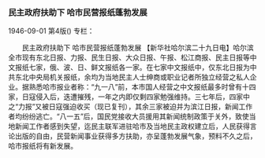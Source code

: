 ### 民主政府扶助下  哈市民营报纸蓬勃发展

1946-09-01
第4版()
专栏：

　　民主政府扶助下
    哈市民营报纸蓬勃发展
    【新华社哈尔滨二十九日电】哈尔滨全市现有东北日报、力报、民生日报、大众日报、午报、松江商报、民主日报等中文报纸七家，俄、波、日、鲜文报纸各一家。在七家中文报纸中，仅东北日报为中共东北中央局机关报纸，余均为当地民主人士绅商或职业记者所独立经营之私人企业。据熟悉哈市报业者称：“九一八”前，本市国人经营之中文报纸最多时曾有十四家，日寇侵入后，迭遭摧残，一年之内即仅剩四家勉强维持。三七年后，四家中之“力报”又被日寇强迫收买（现已复刊），其余三家被迫并为滨江日报，新闻工作者均纷纷逃亡。“八一五”后，国民党接收大员援用其新闻统制政策于关外，致使当地新闻工作者感到失望，迄民主联军进驻哈市及当地民主政权建立后，人民获得言论出版的自由，民营新闻事业获得多方扶助，亦呈蓬勃发展气象，预料不久之后，哈市报纸将有新发展。
